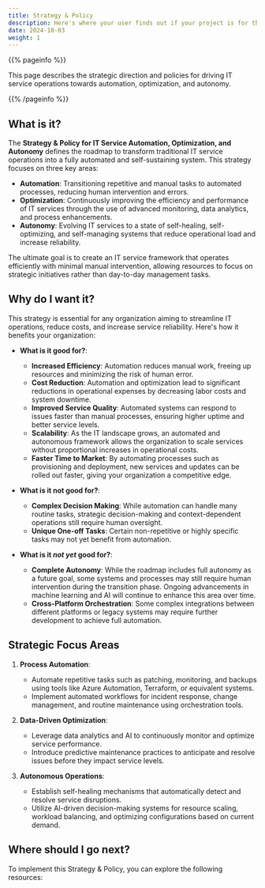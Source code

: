 ```yaml
---
title: Strategy & Policy
description: Here's where your user finds out if your project is for them.
date: 2024-10-03
weight: 1
---
```


{{% pageinfo %}}

This page describes the strategic direction and policies for driving IT service
operations towards automation, optimization, and autonomy.

{{% /pageinfo %}}

## What is it?

The **Strategy & Policy for IT Service Automation, Optimization, and Autonomy**
defines the roadmap to transform traditional IT service operations into a fully
automated and self-sustaining system. This strategy focuses on three key areas:

- **Automation**: Transitioning repetitive and manual tasks to automated
  processes, reducing human intervention and errors.
- **Optimization**: Continuously improving the efficiency and performance of IT
  services through the use of advanced monitoring, data analytics, and process
  enhancements.
- **Autonomy**: Evolving IT services to a state of self-healing,
  self-optimizing, and self-managing systems that reduce operational load and
  increase reliability.

The ultimate goal is to create an IT service framework that operates efficiently
with minimal manual intervention, allowing resources to focus on strategic
initiatives rather than day-to-day management tasks.

## Why do I want it?

This strategy is essential for any organization aiming to streamline IT
operations, reduce costs, and increase service reliability. Here's how it
benefits your organization:

- **What is it good for?**:

  - **Increased Efficiency**: Automation reduces manual work, freeing up
    resources and minimizing the risk of human error.
  - **Cost Reduction**: Automation and optimization lead to significant
    reductions in operational expenses by decreasing labor costs and system
    downtime.
  - **Improved Service Quality**: Automated systems can respond to issues faster
    than manual processes, ensuring higher uptime and better service levels.
  - **Scalability**: As the IT landscape grows, an automated and autonomous
    framework allows the organization to scale services without proportional
    increases in operational costs.
  - **Faster Time to Market**: By automating processes such as provisioning and
    deployment, new services and updates can be rolled out faster, giving your
    organization a competitive edge.

- **What is it not good for?**:

  - **Complex Decision Making**: While automation can handle many routine tasks,
    strategic decision-making and context-dependent operations still require
    human oversight.
  - **Unique One-off Tasks**: Certain non-repetitive or highly specific tasks
    may not yet benefit from automation.

- **What is it _not yet_ good for?**:
  - **Complete Autonomy**: While the roadmap includes full autonomy as a future
    goal, some systems and processes may still require human intervention during
    the transition phase. Ongoing advancements in machine learning and AI will
    continue to enhance this area over time.
  - **Cross-Platform Orchestration**: Some complex integrations between
    different platforms or legacy systems may require further development to
    achieve full automation.

## Strategic Focus Areas

1. **Process Automation**:

   - Automate repetitive tasks such as patching, monitoring, and backups using
     tools like Azure Automation, Terraform, or equivalent systems.
   - Implement automated workflows for incident response, change management, and
     routine maintenance using orchestration tools.

2. **Data-Driven Optimization**:

   - Leverage data analytics and AI to continuously monitor and optimize service
     performance.
   - Introduce predictive maintenance practices to anticipate and resolve issues
     before they impact service levels.

3. **Autonomous Operations**:
   - Establish self-healing mechanisms that automatically detect and resolve
     service disruptions.
   - Utilize AI-driven decision-making systems for resource scaling, workload
     balancing, and optimizing configurations based on current demand.

## Where should I go next?

To implement this Strategy & Policy, you can explore the following resources:

<!-- - [Automation Roadmap](/docs/automation-roadmap/): Detailed steps to begin
  automating IT service processes.
- [Optimization Techniques](/docs/optimization-techniques/): Best practices for
  optimizing IT service operations.
- [Autonomous IT Services](/docs/autonomous-it-services/): Future outlook and
  technical approaches to achieving fully autonomous IT operations. -->
